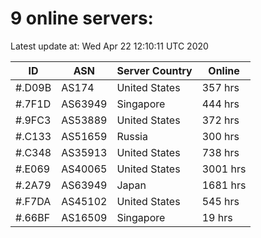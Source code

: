 # 9 online servers:

Latest update at: Wed Apr 22 12:10:11 UTC 2020

| ID | ASN | Server Country | Online |
| -- | --- | -------------- | ------ |
| #.D09B | AS174 | United States | 357 hrs |
| #.7F1D | AS63949 | Singapore | 444 hrs |
| #.9FC3 | AS53889 | United States | 372 hrs |
| #.C133 | AS51659 | Russia | 300 hrs |
| #.C348 | AS35913 | United States | 738 hrs |
| #.E069 | AS40065 | United States | 3001 hrs |
| #.2A79 | AS63949 | Japan | 1681 hrs |
| #.F7DA | AS45102 | United States | 545 hrs |
| #.66BF | AS16509 | Singapore | 19 hrs |

